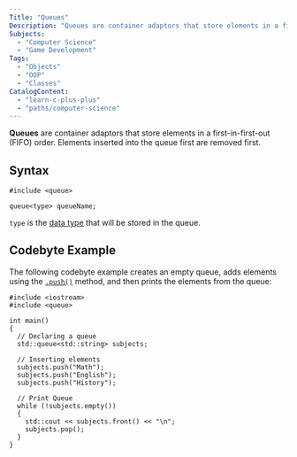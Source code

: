 ```yaml
---
Title: "Queues"
Description: "Queues are container adaptors that store elements in a first-in-first-out order."
Subjects:
  - "Computer Science"
  - "Game Development"
Tags:
  - "Objects"
  - "OOP"
  - "Classes"
CatalogContent:
  - "learn-c-plus-plus"
  - "paths/computer-science"
---
```


**Queues** are container adaptors that store elements in a first-in-first-out (FIFO) order. Elements inserted into the queue first are removed first.

## Syntax

```pseudo
#include <queue>

queue<type> queueName;
```

`type` is the [data type](https://www.codecademy.com/resources/docs/cpp/data-types) that will be stored in the queue.

## Codebyte Example

The following codebyte example creates an empty queue, adds elements using the [`.push()`](https://www.codecademy.com/resources/docs/cpp/queues/push) method, and then prints the elements from the queue:

```codebyte/cpp
#include <iostream>
#include <queue>

int main()
{
  // Declaring a queue
  std::queue<std::string> subjects;

  // Inserting elements
  subjects.push("Math");
  subjects.push("English");
  subjects.push("History");

  // Print Queue
  while (!subjects.empty())
  {
    std::cout << subjects.front() << "\n";
    subjects.pop();
  }
}
```
